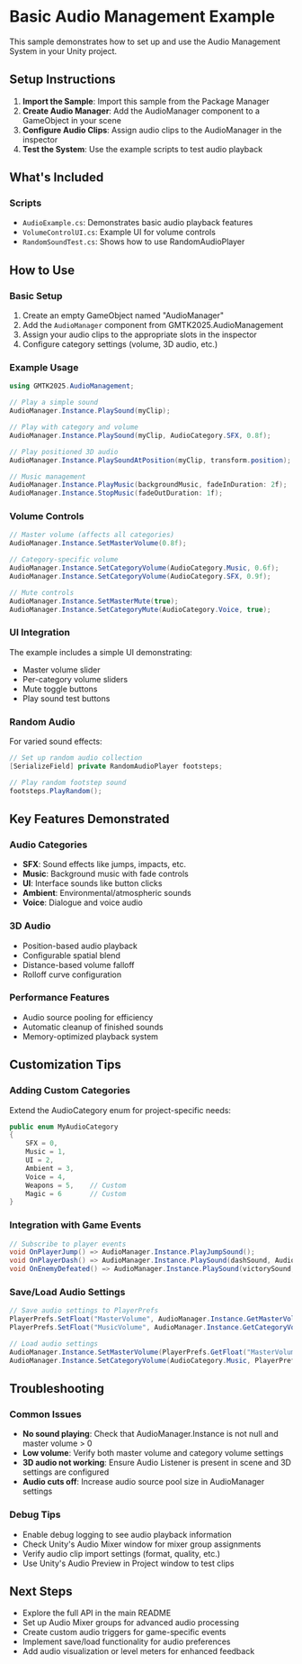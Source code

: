 # Basic Audio Management Example

This sample demonstrates how to set up and use the Audio Management System in your Unity project.

## Setup Instructions

1. **Import the Sample**: Import this sample from the Package Manager
2. **Create Audio Manager**: Add the AudioManager component to a GameObject in your scene
3. **Configure Audio Clips**: Assign audio clips to the AudioManager in the inspector
4. **Test the System**: Use the example scripts to test audio playback

## What's Included

### Scripts
- `AudioExample.cs`: Demonstrates basic audio playback features
- `VolumeControlUI.cs`: Example UI for volume controls
- `RandomSoundTest.cs`: Shows how to use RandomAudioPlayer

## How to Use

### Basic Setup
1. Create an empty GameObject named "AudioManager"
2. Add the `AudioManager` component from GMTK2025.AudioManagement
3. Assign your audio clips to the appropriate slots in the inspector
4. Configure category settings (volume, 3D audio, etc.)

### Example Usage
```csharp
using GMTK2025.AudioManagement;

// Play a simple sound
AudioManager.Instance.PlaySound(myClip);

// Play with category and volume
AudioManager.Instance.PlaySound(myClip, AudioCategory.SFX, 0.8f);

// Play positioned 3D audio
AudioManager.Instance.PlaySoundAtPosition(myClip, transform.position);

// Music management
AudioManager.Instance.PlayMusic(backgroundMusic, fadeInDuration: 2f);
AudioManager.Instance.StopMusic(fadeOutDuration: 1f);
```

### Volume Controls
```csharp
// Master volume (affects all categories)
AudioManager.Instance.SetMasterVolume(0.8f);

// Category-specific volume
AudioManager.Instance.SetCategoryVolume(AudioCategory.Music, 0.6f);
AudioManager.Instance.SetCategoryVolume(AudioCategory.SFX, 0.9f);

// Mute controls
AudioManager.Instance.SetMasterMute(true);
AudioManager.Instance.SetCategoryMute(AudioCategory.Voice, true);
```

### UI Integration
The example includes a simple UI demonstrating:
- Master volume slider
- Per-category volume sliders
- Mute toggle buttons
- Play sound test buttons

### Random Audio
For varied sound effects:
```csharp
// Set up random audio collection
[SerializeField] private RandomAudioPlayer footsteps;

// Play random footstep sound
footsteps.PlayRandom();
```

## Key Features Demonstrated

### Audio Categories
- **SFX**: Sound effects like jumps, impacts, etc.
- **Music**: Background music with fade controls
- **UI**: Interface sounds like button clicks
- **Ambient**: Environmental/atmospheric sounds
- **Voice**: Dialogue and voice audio

### 3D Audio
- Position-based audio playback
- Configurable spatial blend
- Distance-based volume falloff
- Rolloff curve configuration

### Performance Features
- Audio source pooling for efficiency
- Automatic cleanup of finished sounds
- Memory-optimized playback system

## Customization Tips

### Adding Custom Categories
Extend the AudioCategory enum for project-specific needs:
```csharp
public enum MyAudioCategory
{
    SFX = 0,
    Music = 1,
    UI = 2,
    Ambient = 3,
    Voice = 4,
    Weapons = 5,    // Custom
    Magic = 6       // Custom
}
```

### Integration with Game Events
```csharp
// Subscribe to player events
void OnPlayerJump() => AudioManager.Instance.PlayJumpSound();
void OnPlayerDash() => AudioManager.Instance.PlaySound(dashSound, AudioCategory.SFX);
void OnEnemyDefeated() => AudioManager.Instance.PlaySound(victorySound, AudioCategory.SFX, 1.2f);
```

### Save/Load Audio Settings
```csharp
// Save audio settings to PlayerPrefs
PlayerPrefs.SetFloat("MasterVolume", AudioManager.Instance.GetMasterVolume());
PlayerPrefs.SetFloat("MusicVolume", AudioManager.Instance.GetCategoryVolume(AudioCategory.Music));

// Load audio settings
AudioManager.Instance.SetMasterVolume(PlayerPrefs.GetFloat("MasterVolume", 1f));
AudioManager.Instance.SetCategoryVolume(AudioCategory.Music, PlayerPrefs.GetFloat("MusicVolume", 1f));
```

## Troubleshooting

### Common Issues
- **No sound playing**: Check that AudioManager.Instance is not null and master volume > 0
- **Low volume**: Verify both master volume and category volume settings
- **3D audio not working**: Ensure Audio Listener is present in scene and 3D settings are configured
- **Audio cuts off**: Increase audio source pool size in AudioManager settings

### Debug Tips
- Enable debug logging to see audio playback information
- Check Unity's Audio Mixer window for mixer group assignments
- Verify audio clip import settings (format, quality, etc.)
- Use Unity's Audio Preview in Project window to test clips

## Next Steps

- Explore the full API in the main README
- Set up Audio Mixer groups for advanced audio processing
- Create custom audio triggers for game-specific events
- Implement save/load functionality for audio preferences
- Add audio visualization or level meters for enhanced feedback
